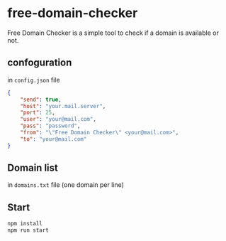 # free-domain-checker

Free Domain Checker is a simple tool to check if a domain is available or not.

## confoguration

in `config.json` file

```json
{
	"send": true,
	"host": "your.mail.server",
	"port": 25,
	"user": "your@mail.com",
	"pass": "password",
	"from": "\"Free Domain Checker\" <your@mail.com>",
	"to": "your@mail.com"
}
```

## Domain list

in `domains.txt` file (one domain per line)

## Start

```bash
npm install
npm run start
```
